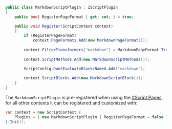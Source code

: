 ```csharp
public class MarkdownScriptPlugin : IScriptPlugin
{
    public bool RegisterPageFormat { get; set; } = true;

    public void Register(ScriptContext context)
    {
        if (RegisterPageFormat)
            context.PageFormats.Add(new MarkdownPageFormat());
        
        context.FilterTransformers["markdown"] = MarkdownPageFormat.TransformToHtml;
        
        context.ScriptMethods.Add(new MarkdownScriptMethods());

        ScriptConfig.DontEvaluateBlocksNamed.Add("markdown");
        
        context.ScriptBlocks.Add(new MarkdownScriptBlock());
    }
}
```

The `MarkdownScriptPlugin` is pre-registered when using the [#Script Pages](/docs/sharp-pages), for
all other contexts it can be registered and customized with:

```csharp
var context = new ScriptContext {
    Plugins = { new MarkdownScriptPlugin { RegisterPageFormat = false } }
}.Init();
```
